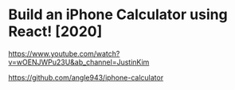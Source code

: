# Build an iPhone Calculator using React! [2020] 
https://www.youtube.com/watch?v=wOENJWPu23U&ab_channel=JustinKim

https://github.com/angle943/iphone-calculator